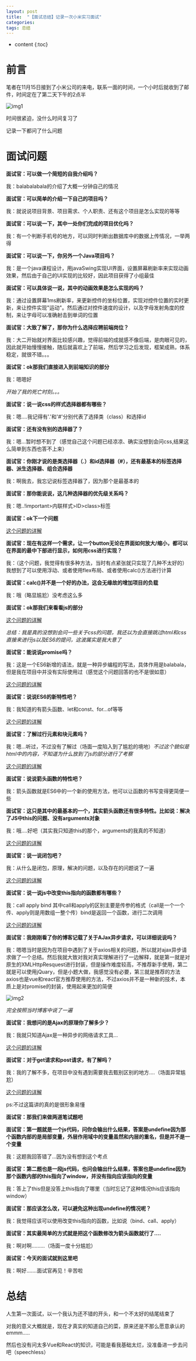 ```yaml
---
layout: post
title:  "【面试总结】记录一次小米实习面试"
categories:  
tags: 总结
---
```


* content
{:toc}


# 前言  

笔者在11月15日接到了小米公司的来电，联系一面的时间，一个小时后就收到了邮件，时间定在了第二天下午的2点半

![img1](http://www.cywjw99.com/Xiaomi_interview/1.svg)

时间很紧迫，没什么时间复习了

记录一下都问了什么问题

# 面试问题

**面试官：可以做一个简短的自我介绍吗？**

我：balabalabala的介绍了大概一分钟自己的情况

**面试官：可以简单的介绍一下自己的项目吗？**

我：就说说项目背景、项目需求、个人职责、还有这个项目是怎么实现的等等

**面试官：可以说一下，其中一处你们完成的项目优化吗？**

我：有一个判断手机号的地方，可以同时判断出数据库中的数据上传情况，一举两得

**面试官：可以说一下，你另外一个Java项目吗？**

我：是一个java课程设计，用javaSwing实现UI界面，设置屏幕刷新率来实现动画效果，然后由于自己的UI实现的比较好，因此项目获得了小组最佳

**面试官：可以具体说一说，其中的动画效果是怎么实现的吗？**

我：通过设置屏幕1ms刷新率，来更新控件的坐标位置，实现对控件位置的实时更新，来让控件实现"运动"。然后通过对控件速度的设计，以及字母发射角度的控制，来让字母可以准确射击到单词的位置

**面试官：大致了解了，那你为什么选择应聘前端岗位？**

我：大二开始就对界面比较感兴趣，觉得前端的成就感不像后端，是肉眼可见的，因此就开始慢慢接触，随后就喜欢上了前端，然后学习之后发现，框架成熟，体系稳定，就很不错。。。

**面试官：ok那我们直接进入到前端知识的部分**

我：嗯嗯好

_开始了我的死亡时刻。。。_

**面试官：说一说css的样式选择器都有哪些？**

我：嗯....我记得有'.'和'#'分别代表了选择类（class）和选择id

**面试官：还有没有别的选择器了？**

我：嗯...暂时想不到了（感觉自己这个问题已经凉凉、确实没想到会问css,结果这么简单到东西也答不上来）

**面试官：你刚才说的是类选择器（.）和id选择器（#），还有最基本的标签选择器、派生选择器、组合选择器**

我：啊我去，我忘记说标签选择器了，因为那个是最基本的

**面试官：那你能说说，这几种选择器的优先级关系吗？**

我：嗯..!important>内联样式>ID>class>标签

**面试官：ok下一个问题**

[这个问题的详解](https://blog.csdn.net/qq_20179227/article/details/99705961?ops_request_misc=%257B%2522request%255Fid%2522%253A%2522163707984516780269852849%2522%252C%2522scm%2522%253A%252220140713.130102334..%2522%257D&request_id=163707984516780269852849&biz_id=0&utm_medium=distribute.pc_search_result.none-task-blog-2~all~baidu_landing_v2~default-4-99705961.first_rank_v2_pc_rank_v29&utm_term=css%E7%9A%84%E6%A0%B7%E5%BC%8F%E9%80%89%E6%8B%A9%E5%99%A8&spm=1018.2226.3001.4187)

**面试官：现在有这样一个需求，让一个button无论在界面如何放大/缩小，都可以在界面的最中下部进行显示，如何用css进行实现？**

我：（这个问题，我觉得有很多种方法，当时有点紧张就只实现了几种不太好的）我想到了可以使用浮动、或者使用flex布局、或者使用calc()方法进行计算

**面试官：calc()并不是一个好的办法，这会无缘故的增加项目的负载**

我：哦（略显尴尬）没考虑这么多

**面试官：ok那我们来看看js的部分**

[这个问题的详解](https://blog.csdn.net/qq_42562636/article/details/99587838?ops_request_misc=&request_id=&biz_id=102&utm_term=%E8%AE%A9%E4%B8%80%E4%B8%AA%E6%8C%89%E9%92%AE%E5%A7%8B%E7%BB%88%E5%9C%A8%E7%95%8C%E9%9D%A2%E7%9A%84%E4%B8%AD%E4%B8%8B%E9%83%A8%E8%BF%9B%E8%A1%8C%E6%98%BE%E7%A4%BA&utm_medium=distribute.pc_search_result.none-task-blog-2~all~sobaiduweb~default-1-99587838.first_rank_v2_pc_rank_v29&spm=1018.2226.3001.4187)

_总结：我是真的没想到会问一些关于css的问题，我还以为会直接跳过html和css直接来进行js以及ES6的提问，这波属实是我大意了_

**面试官：能说说promise吗？**

我：这是一个ES6新增的语法，就是一种异步编程的写法，具体作用是balabala，但是我在项目中并没有实际使用过（感觉这个问题回答的也不是很如意）

[这个问题的详解](https://blog.csdn.net/qq_34645412/article/details/81170576?ops_request_misc=%257B%2522request%255Fid%2522%253A%2522163714902616780255233219%2522%252C%2522scm%2522%253A%252220140713.130102334..%2522%257D&request_id=163714902616780255233219&biz_id=0&utm_medium=distribute.pc_search_result.none-task-blog-2~all~top_positive~default-1-81170576.first_rank_v2_pc_rank_v29&utm_term=promise&spm=1018.2226.3001.4187)

**面试官：说说ES6的新特性吧？**

我：我知道的有箭头函数、let和const、for...of等等

[这个问题的详解](https://blog.csdn.net/bradmatt/article/details/80920153?ops_request_misc=%257B%2522request%255Fid%2522%253A%2522163716117116780255232064%2522%252C%2522scm%2522%253A%252220140713.130102334..%2522%257D&request_id=163716117116780255232064&biz_id=0&utm_medium=distribute.pc_search_result.none-task-blog-2~all~sobaiduend~default-2-80920153.first_rank_v2_pc_rank_v29&utm_term=ES6%E7%9A%84%E6%96%B0%E7%89%B9%E6%80%A7&spm=1018.2226.3001.4187)

**面试官：了解过行元素和块元素吗？**

我：嗯...听过，不过没有了解过（场面一度陷入到了尴尬的境地）_不过这个貌似是html中的内容，不知道为什么放到了js的部分进行了考察_

[这个问题的详解](https://blog.csdn.net/qq_42952262/article/details/103834029)

**面试官：说说箭头函数的特性吧？**

我：箭头函数就是ES6中的一个新的使用方法，他可以让函数的书写变得更简便一些

**面试官：这只是其中的最基本的一个，其实箭头函数还有很多特性。比如说：解决了JS中this的问题、没有arguments对象**

我：哦....好吧（其实我只知道this的那个，arguments的我真的不知道）

[这个问题的详解](https://blog.csdn.net/weixin_42554311/article/details/82589733?ops_request_misc=%257B%2522request%255Fid%2522%253A%2522163716197416780261928714%2522%252C%2522scm%2522%253A%252220140713.130102334..%2522%257D&request_id=163716197416780261928714&biz_id=0&utm_medium=distribute.pc_search_result.none-task-blog-2~all~sobaiduend~default-2-82589733.first_rank_v2_pc_rank_v29&utm_term=%E7%AE%AD%E5%A4%B4%E5%87%BD%E6%95%B0%E7%9A%84%E4%BC%98%E7%82%B9&spm=1018.2226.3001.4187)

**面试官：说一说闭包吧？**

我：从什么是闭包，原理，解决的问题，以及存在的问题说了一遍

[这个问题的详解](https://blog.csdn.net/Hunt_bo/article/details/107699137?ops_request_misc=%257B%2522request%255Fid%2522%253A%2522163715667616780274194835%2522%252C%2522scm%2522%253A%252220140713.130102334..%2522%257D&request_id=163715667616780274194835&biz_id=0&utm_medium=distribute.pc_search_result.none-task-blog-2~all~top_positive~default-2-107699137.first_rank_v2_pc_rank_v29&utm_term=%E9%97%AD%E5%8C%85&spm=1018.2226.3001.4187)

**面试官：说一说js中改变this指向的函数都有哪些？**

我：call apply bind 其中call和apply的区别主要是传参的格式（call是一个一个传、apply则是用数组一整个传）bind是返回一个函数，进行二次调用

[这个问题的详解](https://blog.csdn.net/hexinyu_1022/article/details/82795517?ops_request_misc=%257B%2522request%255Fid%2522%253A%2522163716420616780264033229%2522%252C%2522scm%2522%253A%252220140713.130102334..%2522%257D&request_id=163716420616780264033229&biz_id=0&utm_medium=distribute.pc_search_result.none-task-blog-2~all~sobaiduend~default-1-82795517.first_rank_v2_pc_rank_v29&utm_term=call%2Capply%2Cbind&spm=1018.2226.3001.4187)

**面试官：我刚刚看了你的博客记载了关于AJax异步请求，可以详细说说吗？**

我：嗯嗯当时是因为在项目中遇到了关于axios相关的问题，所以就对ajax异步请求做了一个总结。然后我就大致对我对真实理解进行了一边解释，就是第一就是对原生的XMLHttpResquest进行封装，但是操作难度较高，不推荐新手使用，第二就是可以使用jQuary，但是小题大做，我感觉没有必要，第三就是推荐的方法axios也是vue和react官方推荐使用的方法，不过axios并不是一种新的技术，本质上是对promise的封装，使用起来更加的简便

![img2](http://www.cywjw99.com/Xiaomi_interview/2.svg)

_完全按照当时博客中说了一遍_

**面试官：我想问的是Ajax的原理你了解多少？**

我：我就只知道Ajax是一种异步的网络请求工具...

[这个问题的详解](https://blog.csdn.net/Oriental_/article/details/104863762?ops_request_misc=%257B%2522request%255Fid%2522%253A%2522163719409216780357248911%2522%252C%2522scm%2522%253A%252220140713.130102334..%2522%257D&request_id=163719409216780357248911&biz_id=0&utm_medium=distribute.pc_search_result.none-task-blog-2~all~top_positive~default-1-104863762.first_rank_v2_pc_rank_v29&utm_term=ajax&spm=1018.2226.3001.4187)

**面试官：对于get请求和post请求，有了解吗？**

我：我的了解不多，在项目中没有遇到需要我去甄别区别的地方....（场面异常尴尬）

[这个问题的详解](https://blog.csdn.net/csj731742019/article/details/108727469?ops_request_misc=%257B%2522request%255Fid%2522%253A%2522163721122616780357225177%2522%252C%2522scm%2522%253A%252220140713.130102334..%2522%257D&request_id=163721122616780357225177&biz_id=0&utm_medium=distribute.pc_search_result.none-task-blog-2~all~baidu_landing_v2~default-4-108727469.first_rank_v2_pc_rank_v29&utm_term=get%E5%92%8Cpost%E7%9A%84%E5%8C%BA%E5%88%AB%E9%9D%A2%E8%AF%95&spm=1018.2226.3001.4187)

ps:不过这篇讲的真的是很形象易懂

**面试官：那我们来做两道笔试题吧**

**面试官：第一题就是一个js代码，问你会输出什么结果，答案是undefine因为那个函数内部的是局部变量，外层作用域中的变量虽然和内层的重名，但是并不是一个变量**

我：这题我回答错了...因为没有想到这个考点

**面试官：第二题也是一段js代码，也问会输出什么结果，答案也是undefine因为那个函数内部的this指向了window，并没有指向应该指向的变量**

我：答上了this但是没答上this指向了哪里（当时忘记了这种情况this应该指向window）

**面试官：那应该怎么改，可以避免这种出现undefine的情况呢？**

我：我觉得应该可以使用改变this指向的函数，比如说（bind、call、apply）

**面试官：其实最简单的方式就是把这个函数修改为箭头函数就行了....**

我：啊对啊.........（场面一度十分尴尬）

**面试官：今天的面试就到这里吧**

我：啊好.......面试官再见！辛苦啦

# 总结

人生第一次面试，以一个我认为还不错的开头，和一个不太好的结尾结束了

对我的意义大概就是，现在才真实的知道自己的菜，原来还是不那么愿意承认的emmm.....

然后也没有问太多Vue和React的知识，可能是看我基础太烂，没准备进一步去问吧（speechless）






